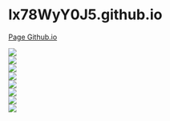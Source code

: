 # lx78WyY0J5.github.io
[Page Github.io](https://lx78wyy0j5.github.io)  
  
![](https://img.shields.io/github/commit-activity/m/lx78WyY0J5/lx78WyY0J5.github.io?color=red&style=for-the-badge)  
![](https://img.shields.io/github/last-commit/lx78WyY0J5/lx78WyY0J5.github.io?color=red&style=for-the-badge)  
![](https://img.shields.io/github/contributors/lx78WyY0J5/lx78WyY0J5.github.io?style=for-the-badge)  
![](https://img.shields.io/github/stars/lx78WyY0J5/lx78WyY0J5.github.io?color=red&label=repo%20stars&style=for-the-badge)  
![](https://img.shields.io/github/languages/code-size/lx78WyY0J5/lx78wyy0j5.github.io?color=red)  
![](https://img.shields.io/github/repo-size/lx78WyY0J5/lx78WyY0J5.github.io?color=red)  
![](https://img.shields.io/github/issues-raw/lx78WyY0J5/lx78WyY0J5.github.io)  
![](https://img.shields.io/github/issues-closed-raw/lx78WyY0J5/lx78WyY0J5.github.io)  
![]()  
